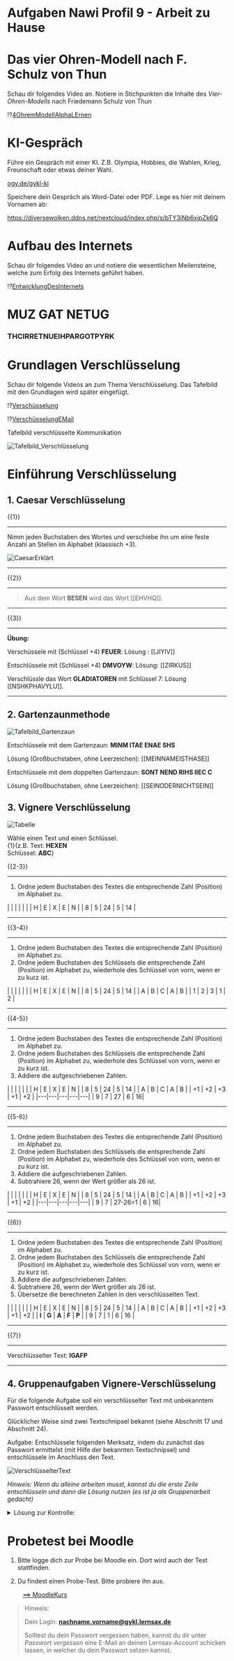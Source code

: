 
<!--
author: Christian Golnik

language: de

@style
.lia-effect__circle {
    display: none !important;
}

@media (min-width: 600px) {
    .newspaper {
        column-count: 2;
        column-gap: 40px;
        column-rule: 1px solid lightblue;
    }
}

h1, h2, h3, h4, h5, h6 {
  column-span: all;
}

.cb {
    break-before: column;
}
@end

mode: presentation

@onload
window.LIA.settings.font_size = 2
@end

@@@ ogy.de/11ph3 deaktivieren: https://ogy.de/del.cvv2y5l7old0u7gamlc1

-->


# Aufgaben Nawi Profil 9 - Arbeit zu Hause

# Das vier Ohren-Modell nach F. Schulz von Thun

Schau dir folgendes Video an. Notiere in Stichpunkten die Inhalte des _Vier-Ohren-Modells_ nach Friedemann Schulz von Thun

!?[4OhremModellAlphaLErnen](https://www.youtube.com/watch?v=9VJn1cPbf1A)

# KI-Gespräch

Führe ein Gespräch mit einer KI. Z.B. Olympia, Hobbies, die Wahlen, Krieg, Freunschaft oder etwas deiner Wahl.

[ogy.de/gykl-ki](https://go.fobizz.com/?token=d29d855d3e33da30)

Speichere dein Gespräch als Word-Datei oder PDF. Lege es hier mit deinem Vornamen ab:

https://diversewolken.ddns.net/nextcloud/index.php/s/bTY3iNb6xjpZk6Q

# Aufbau des Internets

Schau dir folgendes Video an und notiere die wesentlichen Meilensteine, welche zum Erfolg des Internets geführt haben.

!?[EntwicklungDesInternets](https://www.youtube.com/watch?v=EKm6pJSI-aQ)

# MUZ GAT NETUG 

<H3> THCIRRETNUEIHPARGOTPYRK </H3>

# Grundlagen Verschlüsselung

Schau dir folgende Videos an zum Thema Verschlüsselung. Das Tafelbild mit den Grundlagen wird später eingefügt.

!?[Verschüsselung](https://www.youtube.com/watch?v=WaPwvaQQZjU)

!?[VerschüsselungEMail](https://www.youtube.com/watch?v=inxNRA4xK1Q)

Tafelbild verschlüsselte Kommunikation

![Tafelbild_Verschlüsselung](https://diversewolken.ddns.net/nextcloud/index.php/s/MsxAqHnd7iwMCZs/download)

# Einführung Verschlüsselung

## 1. Caesar Verschlüsselung

{{1}}
*************
Nimm jeden Buchstaben des Wortes und verschiebe ihn um eine feste Anzahl an Stellen im Alphabet (klassisch +3).

![CaesarErklärt](https://assets.serlo.org/dc09c860-3828-11ee-b962-1fa7d97ba81a/CaesarVerschlsselung.svg)
*************

{{2}}
************
> Aus dem Wort __BESEN__ wird das Wort [[EHVHQ]].
************


{{3}}
********

__Übung:__

Verschüssele mit (Schlüssel +4) __FEUER__: Lösung : [[JIYIV]]

Entschlüssele mit (Schlüssel +4) __DMVOYW__: Lösung: [[ZIRKUS]]

Verschlüssle das Wort __GLADIATOREN__ mit Schlüssel 7: Lösung [[NSHKPHAVYLU]].

************



## 2. Gartenzaunmethode

![Tafelbild_Gartenzaun](https://diversewolken.ddns.net/nextcloud/index.php/s/oJj2xDnRGEwSLpp/download)

Entschlüssele mit dem Gartenzaun: __MINM ITAE ENAE SHS__

Lösung (Großbuchstaben, ohne Leerzeichen): [[MEINNAMEISTHASE]]

Entschlüssele mit dem doppelten Gartenzaun: __SONT NEND RIHS IIEC C__

Lösung (Großbuchstaben, ohne Leerzeichen): [[SEINODERNICHTSEIN]]



## 3. Vignere Verschlüsselung

![Tabelle](https://diversewolken.ddns.net/nextcloud/index.php/s/9e6RB6rCAfd73nx/download)

Wähle einen Text und einen Schlüssel. <br> {1}{z.B. Text: __HEXEN__ <br> Schlüssel: __ABC__}

{{2-3}}
**************
1. Ordne jedem Buchstaben des Textes die entsprechende Zahl (Position) im Alphabet zu.

| | | | | |
| H | E | X | E | N |
| 8 | 5 | 24 | 5 | 14 |
*************

{{3-4}}
***********
1. Ordne jedem Buchstaben des Textes die entsprechende Zahl (Position) im Alphabet zu. <br>
2. Ordne jedem Buchstaben des Schlüssels die entsprechende Zahl (Position) im Alphabet zu, wiederhole des Schlüssel von vorn, wenn er zu kurz ist.

| | | | | |
| H | E | X | E | N |
| 8 | 5 | 24 | 5 | 14 |
| A | B | C | A | B |
| 1 | 2 | 3 | 1 | 2 |
*************

{{4-5}}
*************
1. Ordne jedem Buchstaben des Textes die entsprechende Zahl (Position) im Alphabet zu. <br>
2. Ordne jedem Buchstaben des Schlüssels die entsprechende Zahl (Position) im Alphabet zu, wiederhole des Schlüssel von vorn, wenn er zu kurz ist.
3. Addiere die aufgeschriebenen Zahlen.

| | | | | |
| H | E | X | E | N |
| 8 | 5 | 24 | 5 | 14 |
| A | B | C | A | B |
| +1 | +2 | +3 | +1 | +2 |
|---|---|---|---|---|
| 9 | 7 | 27 | 6 | 16|
*************

{{5-6}}
*************
1. Ordne jedem Buchstaben des Textes die entsprechende Zahl (Position) im Alphabet zu. <br>
2. Ordne jedem Buchstaben des Schlüssels die entsprechende Zahl (Position) im Alphabet zu, wiederhole des Schlüssel von vorn, wenn er zu kurz ist.
3. Addiere die aufgeschriebenen Zahlen.
4. Subtrahiere 26, wenn der Wert größer als 26 ist.

| | | | | |
| H | E | X | E | N |
| 8 | 5 | 24 | 5 | 14 |
| A | B | C | A | B |
| +1 | +2 | +3 | +1 | +2 |
|---|---|---|---|---|
| 9 | 7 | 27-26=1 | 6 | 16|
*************


{{6}}
*************
1. Ordne jedem Buchstaben des Textes die entsprechende Zahl (Position) im Alphabet zu. <br>
2. Ordne jedem Buchstaben des Schlüssels die entsprechende Zahl (Position) im Alphabet zu, wiederhole des Schlüssel von vorn, wenn er zu kurz ist.
3. Addiere die aufgeschriebenen Zahlen.
4. Subtrahiere 26, wenn der Wert größer als 26 ist.
5. Übersetze die berechneten Zahlen in den verschlüsselten Text.

| | | | | |
| H | E | X | E | N |
| 8 | 5 | 24 | 5 | 14 |
| A | B | C | A | B |
| +1 | +2 | +3 | +1 | +2 |
| __I__ | __G__ | __A__ | __F__ | __P__ |
| 9 | 7 | 1 | 6 | 16 |
*************

{{7}}
*************
Verschlüsselter Text: __IGAFP__
*************

## 4. Gruppenaufgaben Vignere-Verschlüsselung

Für die folgende Aufgabe soll ein verschlüsselter Text mit unbekanntem Passwort entschlüsselt werden.

Glücklicher Weise sind zwei Textschnipsel bekannt (siehe Abschnitt 17 und Abschnitt 24).

Aufgabe: Entschlüssele folgenden Merksatz, indem du zunächst das Passwort ermittelst (mit Hilfe der bekannten Textschnipsel) und entschlüssele im Anschluss den Text.

![VerschlüsselterText](https://diversewolken.ddns.net/nextcloud/index.php/s/GbgEQtPJXEetbXb/download)

_Hinweis: Wenn du alleine arbeiten musst, kannst du die erste Zeile entschlüsseln und dann die Lösung nutzen (es ist ja als Gruppenarbeit gedacht)_

<details>

<summary> Lösung zur Kontrolle: </summary>

![Loesung_Verschlüsselung](https://diversewolken.ddns.net/nextcloud/index.php/s/TxRDsgK7kzYGxJg/download)

</details>


# Probetest bei Moodle

1. Bitte logge dich zur Probe bei Moodle ein. Dort wird auch der Test stattfinden.

2. Du findest einen Probe-Test. Bitte probiere ihn aus.

$\hspace{1cm}$[==> MoodleKurs](https://diversewolken.ddns.net/moodle/course/view.php?id=39)

> Hinweis: 
>
> Dein Login: **nachname.vorname@gykl.lernsax.de**
>
> Solltest du dein Passwort vergessen haben, kannst du dir unter _Passwort vergessen_ eine E-Mail an deinen Lernsax-Account schicken lassen, in welcher du dein Passwort setzen kannst.




